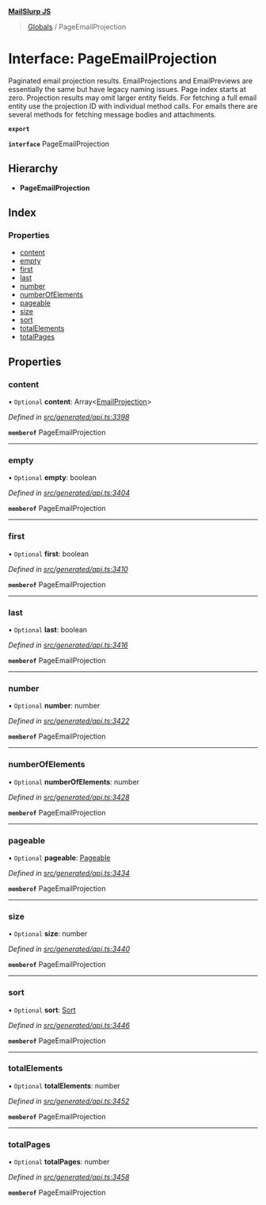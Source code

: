 **[MailSlurp JS](../README.md)**

> [Globals](../README.md) / PageEmailProjection

# Interface: PageEmailProjection

Paginated email projection results. EmailProjections and EmailPreviews are essentially the same but have legacy naming issues. Page index starts at zero. Projection results may omit larger entity fields. For fetching a full email entity use the projection ID with individual method calls. For emails there are several methods for fetching message bodies and attachments.

**`export`** 

**`interface`** PageEmailProjection

## Hierarchy

* **PageEmailProjection**

## Index

### Properties

* [content](pageemailprojection.md#content)
* [empty](pageemailprojection.md#empty)
* [first](pageemailprojection.md#first)
* [last](pageemailprojection.md#last)
* [number](pageemailprojection.md#number)
* [numberOfElements](pageemailprojection.md#numberofelements)
* [pageable](pageemailprojection.md#pageable)
* [size](pageemailprojection.md#size)
* [sort](pageemailprojection.md#sort)
* [totalElements](pageemailprojection.md#totalelements)
* [totalPages](pageemailprojection.md#totalpages)

## Properties

### content

• `Optional` **content**: Array\<[EmailProjection](emailprojection.md)>

*Defined in [src/generated/api.ts:3398](https://github.com/mailslurp/mailslurp-client/blob/eace919/src/generated/api.ts#L3398)*

**`memberof`** PageEmailProjection

___

### empty

• `Optional` **empty**: boolean

*Defined in [src/generated/api.ts:3404](https://github.com/mailslurp/mailslurp-client/blob/eace919/src/generated/api.ts#L3404)*

**`memberof`** PageEmailProjection

___

### first

• `Optional` **first**: boolean

*Defined in [src/generated/api.ts:3410](https://github.com/mailslurp/mailslurp-client/blob/eace919/src/generated/api.ts#L3410)*

**`memberof`** PageEmailProjection

___

### last

• `Optional` **last**: boolean

*Defined in [src/generated/api.ts:3416](https://github.com/mailslurp/mailslurp-client/blob/eace919/src/generated/api.ts#L3416)*

**`memberof`** PageEmailProjection

___

### number

• `Optional` **number**: number

*Defined in [src/generated/api.ts:3422](https://github.com/mailslurp/mailslurp-client/blob/eace919/src/generated/api.ts#L3422)*

**`memberof`** PageEmailProjection

___

### numberOfElements

• `Optional` **numberOfElements**: number

*Defined in [src/generated/api.ts:3428](https://github.com/mailslurp/mailslurp-client/blob/eace919/src/generated/api.ts#L3428)*

**`memberof`** PageEmailProjection

___

### pageable

• `Optional` **pageable**: [Pageable](pageable.md)

*Defined in [src/generated/api.ts:3434](https://github.com/mailslurp/mailslurp-client/blob/eace919/src/generated/api.ts#L3434)*

**`memberof`** PageEmailProjection

___

### size

• `Optional` **size**: number

*Defined in [src/generated/api.ts:3440](https://github.com/mailslurp/mailslurp-client/blob/eace919/src/generated/api.ts#L3440)*

**`memberof`** PageEmailProjection

___

### sort

• `Optional` **sort**: [Sort](sort.md)

*Defined in [src/generated/api.ts:3446](https://github.com/mailslurp/mailslurp-client/blob/eace919/src/generated/api.ts#L3446)*

**`memberof`** PageEmailProjection

___

### totalElements

• `Optional` **totalElements**: number

*Defined in [src/generated/api.ts:3452](https://github.com/mailslurp/mailslurp-client/blob/eace919/src/generated/api.ts#L3452)*

**`memberof`** PageEmailProjection

___

### totalPages

• `Optional` **totalPages**: number

*Defined in [src/generated/api.ts:3458](https://github.com/mailslurp/mailslurp-client/blob/eace919/src/generated/api.ts#L3458)*

**`memberof`** PageEmailProjection
